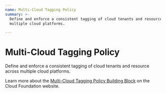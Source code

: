 ```yaml
---
name: Multi-Cloud Tagging Policy
summary: >-
  Define and enforce a consistent tagging of cloud tenants and resource across
  multiple cloud platforms.  

---
```


# Multi-Cloud Tagging Policy

Define and enforce a consistent tagging of cloud tenants and resource across multiple cloud platforms.  

Learn more about the [Multi-Cloud Tagging Policy Building Block](https://cloudfoundation.meshcloud.io/maturity-model/security-and-compliance/multi-cloud-tagging-policy.html) on the Cloud Foundation website.
